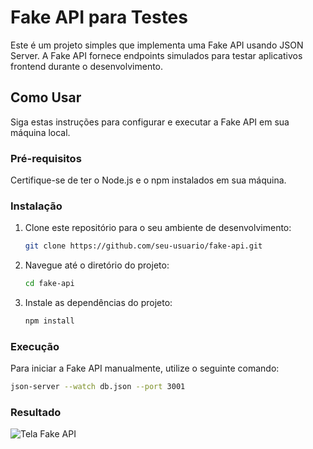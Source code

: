 # Fake API para Testes

Este é um projeto simples que implementa uma Fake API usando JSON Server. A Fake API fornece endpoints simulados para testar aplicativos frontend durante o desenvolvimento.

## Como Usar

Siga estas instruções para configurar e executar a Fake API em sua máquina local.

### Pré-requisitos

Certifique-se de ter o Node.js e o npm instalados em sua máquina.

### Instalação

1. Clone este repositório para o seu ambiente de desenvolvimento:

    ```bash
    git clone https://github.com/seu-usuario/fake-api.git
    ```

2. Navegue até o diretório do projeto:

    ```bash
    cd fake-api
    ```

3. Instale as dependências do projeto:

    ```bash
    npm install
    ```

### Execução

Para iniciar a Fake API manualmente, utilize o seguinte comando:

```bash
json-server --watch db.json --port 3001
```

### Resultado
![Tela Fake API](https://github.com/VictorBelotto/Fake-API/assets/108822052/7846c366-c9f7-48e9-8cf0-eeacb704eb16)




